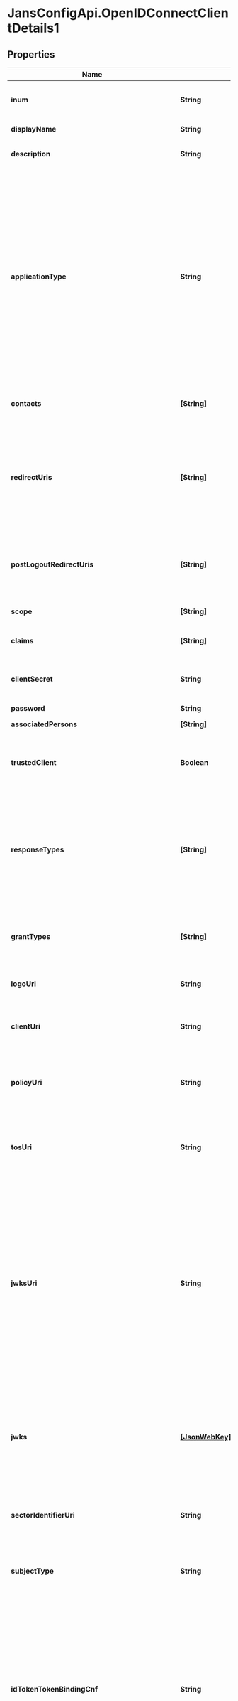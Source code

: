 # JansConfigApi.OpenIDConnectClientDetails1

## Properties

Name | Type | Description | Notes
------------ | ------------- | ------------- | -------------
**inum** | **String** | XRI i-number. Client Identifier to uniquely identify the client. | [optional] 
**displayName** | **String** | A human-readable name of the client. | [optional] 
**description** | **String** | A human-readable string describing the client. | [optional] 
**applicationType** | **String** | Kind of the application. The default, if omitted, is web. The defined values are native or web. Web Clients using the OAuth Implicit Grant Type must only register URLs using the HTTPS scheme as redirect_uris, they must not use localhost as the hostname. Native Clients must only register redirect_uris using custom URI schemes or URLs using the http scheme with localhost as the hostname. | [optional] 
**contacts** | **[String]** | e-mail addresses of people responsible for this Client. | [optional] 
**redirectUris** | **[String]** | Redirection URI values used by the Client. One of these registered Redirection URI values must exactly match the redirect_uri parameter value used in each Authorization Request | [optional] 
**postLogoutRedirectUris** | **[String]** | Provide the URLs supplied by the RP to request that the user be redirected to this location after a logout has been performed. | [optional] 
**scope** | **[String]** | Provide list of scopes granted to the client. | [optional] 
**claims** | **[String]** | Provide list of claims granted to the client. | [optional] 
**clientSecret** | **String** | The client secret.  The client MAY omit the parameter if the client secret is an empty string. | [optional] 
**password** | **String** | User password. | [optional] 
**associatedPersons** | **[String]** | List of associated persons. | [optional] 
**trustedClient** | **Boolean** | Attribute which corresponds to the \&quot;Pre-Authorization\&quot; property. Default value is false. | [optional] 
**responseTypes** | **[String]** | A list of the OAuth 2.0 response_type values that the Client is declaring that it will restrict itself to using. If omitted, the default is that the Client will use only the code Response Type. Allowed values are code, token, id_token. | [optional] 
**grantTypes** | **[String]** | A list of the OAuth 2.0 Grant Types that the Client is declaring that it will restrict itself to using. | [optional] 
**logoUri** | **String** | URL that references a logo for the Client application. | [optional] 
**clientUri** | **String** | URL of the home page of the Client. The value of this field must point to a valid Web page. | [optional] 
**policyUri** | **String** | URL that the Relying Party Client provides to the End-User to read about the how the profile data will be used. | [optional] 
**tosUri** | **String** | URL that the Relying Party Client provides to the End-User to read about the Relying Party&#39;s terms of service. | [optional] 
**jwksUri** | **String** | URL for the Client&#39;s JSON Web Key Set (JWK) document containing key(s) that are used for signing requests to the OP. The JWK Set may also contain the Client&#39;s encryption keys(s) that are used by the OP to encrypt the responses to the Client. When both signing and encryption keys are made available, a use (Key Use) parameter value is required for all keys in the document to indicate each key&#39;s intended usage. | [optional] 
**jwks** | [**[JsonWebKey]**](JsonWebKey.md) | List of JSON Web Key (JWK) - A JSON object that represents a cryptographic key. The members of the object represent properties of the key, including its value. | [optional] 
**sectorIdentifierUri** | **String** | URL using the https scheme to be used in calculating Pseudonymous Identifiers by the OP. | [optional] 
**subjectType** | **String** | Subject type requested for the Client ID. Valid types include pairwise and public. | [optional] 
**idTokenTokenBindingCnf** | **String** | Specifies the JWT Confirmation Method member name (e.g. tbh) that the Relying Party expects when receiving Token Bound ID Tokens. The presence of this parameter indicates that the Relying Party supports Token Binding of ID Tokens. If omitted, the default is that the Relying Party does not support Token Binding of ID Tokens. | [optional] 
**rptAsJwt** | **Boolean** | Specifies whether RPT should be return as signed JWT. | [optional] 
**accessTokenAsJwt** | **Boolean** | Specifies whether access token as signed JWT. | [optional] 
**accessTokenSigningAlg** | **String** | Specifies signing algorithm that has to be used during JWT signing. If it&#39;s not specified, then the default OP signing algorithm will be used. | [optional] 
**idTokenSignedResponseAlg** | **String** | JWS alg algorithm (JWA) required for signing the ID Token issued to this Client. | [optional] 
**idTokenEncryptedResponseAlg** | **String** | JWE alg algorithm (JWA) required for encrypting the ID Token issued to this Client. | [optional] 
**idTokenEncryptedResponseEnc** | **String** | JWE enc algorithm (JWA) required for encrypting the ID Token issued to this Client. | [optional] 
**userinfoSignedResponseAlg** | **String** | JWS alg algorithm (JWA) required for signing UserInfo Responses. | [optional] 
**userinfoEncryptedResponseAlg** | **String** | JWE alg algorithm (JWA) required for encrypting UserInfo Responses. | [optional] 
**userinfoEncryptedResponseEnc** | **String** | JWE enc algorithm (JWA) required for encrypting UserInfo Responses. | [optional] 
**requestObjectSigningAlg** | **String** | JWS alg algorithm (JWA) that must be used for signing Request Objects sent to the OP. | [optional] 
**requestObjectEncryptionAlg** | **String** | JWE alg algorithm (JWA) the RP is declaring that it may use for encrypting Request Objects sent to the OP. | [optional] 
**requestObjectEncryptionEnc** | **String** | JWE enc algorithm (JWA) the RP is declaring that it may use for encrypting Request Objects sent to the OP. | [optional] 
**tokenEndpointAuthMethod** | **String** | Requested Client Authentication method for the Token Endpoint. | [optional] 
**tokenEndpointAuthSigningAlg** | **String** | JWS alg algorithm (JWA) that must be used for signing the JWT used to authenticate the Client at the Token Endpoint for the private_key_jwt and client_secret_jwt authentication methods. | [optional] 
**defaultMaxAge** | **Number** | Specifies the Default Maximum Authentication Age. | [optional] 
**requireAuthTime** | **Boolean** | Boolean value specifying whether the auth_time Claim in the ID Token is required. It is required when the value is true. | [optional] 
**claimsRedirectUri** | **[String]** | Array of The Claims Redirect URIs to which the client wishes the authorization server to direct the requesting party&#39;s user agent after completing its interaction. | [optional] 
**logoutUri** | **[String]** | Specifies the URI using the https scheme that the authorization server can call to initiate a login at the client. | [optional] 
**logoutSessionRequired** | **Boolean** | Boolean value specifying whether the RP requires that a session ID query parameter be included to identify the RP session at the OP when the logout_uri is used. If omitted, the default value is false. | [optional] 
**persistClientAuthorizations** | **Boolean** | Specifies if the client authorization details are to be persisted. Default value is true. | [optional] 
**includeClaimsInIdToken** | **Boolean** | If true then claims are included in token id, default value is false. | [optional] 
**refreshTokenLifetime** | **Number** | Specifies the Client-specific refresh token expiration. | [optional] 
**accessTokenLifetime** | **Number** | Specifies the Client-specific access token expiration. | [optional] 
**defaultAcrValues** | **[String]** | Array of default requested Authentication Context Class Reference values that the Authorization Server must use for processing requests from the Client. | [optional] 
**initiateLoginUri** | **String** | Specifies the URI using the https scheme that the authorization server can call to initiate a login at the client. | [optional] 
**exp** | **Date** | Integer timestamp, measured in the number of seconds since January 1 1970 UTC, indicating when this permission will expire. | [optional] 
**requestUris** | **[String]** | Provide a list of requests_uri values that are pre-registered by the Client for use at the Authorization Server. | [optional] 
**authorizedOrigins** | **[String]** | Specifies authorized JavaScript origins. | [optional] 
**softwareId** | **String** | Specifies a unique identifier string (UUID) assigned by the client developer or software publisher used by registration endpoints to identify the client software to be dynamically registered. | [optional] 
**softwareVersion** | **String** | Specifies a version identifier string for the client software identified by &#39;software_id&#39;. The value of the &#39;software_version&#39; should change on any update to the client software identified by the same &#39;software_id&#39;. | [optional] 
**softwareStatement** | **String** | Specifies a software statement containing client metadata values about the client software as claims. This is a string value containing the entire signed JWT. | [optional] 
**disabled** | **Boolean** | Specifies whether client is disabled. | [optional] 
**jansId** | **String** | Jans Authorization Server Attribute Scope Id. | [optional] 
**deletable** | **Boolean** | Specifies whether client is deletable. | [optional] 
**clientAttributes** | [**ApiV1OpenidClientsClientAttributes**](ApiV1OpenidClientsClientAttributes.md) |  | [optional] 
**backchannelAuthenticationRequestSigningAlg** | **String** | The JWS algorithm alg value that the Client will use for signing authentication request, as described in Section 7.1.1. of OAuth 2.0 [RFC6749]. When omitted, the Client will not send signed authentication requests. | [optional] 
**backchannelTokenDeliveryMode** | **String** | specifies how backchannel token will be delivered. | [optional] 
**backchannelClientNotificationEndpoint** | **String** | Client Initiated Backchannel Authentication (CIBA) enables a Client to initiate the authentication of an end-user by means of out-of-band mechanisms. Upon receipt of the notification, the Client makes a request to the token endpoint to obtain the tokens. | [optional] 
**backchannelUserCodeParameter** | **Boolean** | Boolean value specifying whether the Client supports the user_code parameter. If omitted, the default value is false. | [optional] 



## Enum: ApplicationTypeEnum


* `Web` (value: `"Web"`)

* `Native` (value: `"Native"`)





## Enum: [ResponseTypesEnum]


* `CODE` (value: `"CODE"`)

* `TOKEN` (value: `"TOKEN"`)

* `ID_TOKEN` (value: `"ID_TOKEN"`)





## Enum: [GrantTypesEnum]


* `AUTHORIZATION_CODE` (value: `"AUTHORIZATION_CODE"`)

* `IMPLICIT` (value: `"IMPLICIT"`)

* `RESOURCE_OWNER_PASSWORD_CREDENTIALS` (value: `"RESOURCE_OWNER_PASSWORD_CREDENTIALS"`)

* `CLIENT_CREDENTIALS` (value: `"CLIENT_CREDENTIALS"`)

* `REFRESH_TOKEN` (value: `"REFRESH_TOKEN"`)

* `OXAUTH_UMA_TICKET` (value: `"OXAUTH_UMA_TICKET"`)

* `CIBA` (value: `"CIBA"`)

* `DEVICE_CODE` (value: `"DEVICE_CODE"`)





## Enum: SubjectTypeEnum


* `PAIRWISE` (value: `"PAIRWISE"`)

* `PUBLIC` (value: `"PUBLIC"`)





## Enum: AccessTokenSigningAlgEnum


* `HS256` (value: `"HS256"`)

* `HS384` (value: `"HS384"`)

* `HS512` (value: `"HS512"`)

* `RS256` (value: `"RS256"`)

* `RS384` (value: `"RS384"`)

* `RS512` (value: `"RS512"`)

* `ES256` (value: `"ES256"`)

* `ES384` (value: `"ES384"`)

* `ES512` (value: `"ES512"`)

* `PS256` (value: `"PS256"`)

* `PS384` (value: `"PS384"`)

* `PS512` (value: `"PS512"`)





## Enum: IdTokenSignedResponseAlgEnum


* `HS256 - HS384 - HS512 - RS256 - RS384 - RS512 - ES256 - ES384 - ES512 - PS256 - PS384 - PS512` (value: `"HS256 - HS384 - HS512 - RS256 - RS384 - RS512 - ES256 - ES384 - ES512 - PS256 - PS384 - PS512"`)





## Enum: IdTokenEncryptedResponseAlgEnum


* `RSA1_5` (value: `"RSA1_5"`)

* `RSA-OAEP` (value: `"RSA-OAEP"`)

* `A128KW` (value: `"A128KW"`)

* `A256KW` (value: `"A256KW"`)





## Enum: IdTokenEncryptedResponseEncEnum


* `A128CBC+HS256` (value: `"A128CBC+HS256"`)

* `A256CBC+HS512` (value: `"A256CBC+HS512"`)

* `A128GCM` (value: `"A128GCM"`)

* `A256GCM` (value: `"A256GCM"`)





## Enum: UserinfoSignedResponseAlgEnum


* `HS256` (value: `"HS256"`)

* `HS384` (value: `"HS384"`)

* `HS512` (value: `"HS512"`)

* `RS256` (value: `"RS256"`)

* `RS384` (value: `"RS384"`)

* `RS512` (value: `"RS512"`)

* `ES256` (value: `"ES256"`)

* `ES384` (value: `"ES384"`)

* `ES512` (value: `"ES512"`)

* `PS256` (value: `"PS256"`)

* `PS384` (value: `"PS384"`)

* `PS512` (value: `"PS512"`)





## Enum: UserinfoEncryptedResponseAlgEnum


* `RSA1_5` (value: `"RSA1_5"`)

* `RSA-OAEP` (value: `"RSA-OAEP"`)

* `A128KW` (value: `"A128KW"`)

* `A256KW` (value: `"A256KW"`)





## Enum: UserinfoEncryptedResponseEncEnum


* `A128CBC+HS256` (value: `"A128CBC+HS256"`)

* `A256CBC+HS512` (value: `"A256CBC+HS512"`)

* `A128GCM` (value: `"A128GCM"`)

* `A256GCM` (value: `"A256GCM"`)





## Enum: RequestObjectSigningAlgEnum


* `HS256` (value: `"HS256"`)

* `HS384` (value: `"HS384"`)

* `HS512` (value: `"HS512"`)

* `RS256` (value: `"RS256"`)

* `RS384` (value: `"RS384"`)

* `RS512` (value: `"RS512"`)

* `ES256` (value: `"ES256"`)

* `ES384` (value: `"ES384"`)

* `ES512` (value: `"ES512"`)

* `PS256` (value: `"PS256"`)

* `PS384` (value: `"PS384"`)

* `PS512` (value: `"PS512"`)





## Enum: RequestObjectEncryptionAlgEnum


* `RSA1_5` (value: `"RSA1_5"`)

* `RSA-OAEP` (value: `"RSA-OAEP"`)

* `A128KW` (value: `"A128KW"`)

* `A256KW` (value: `"A256KW"`)





## Enum: RequestObjectEncryptionEncEnum


* `A128CBC+HS256` (value: `"A128CBC+HS256"`)

* `A256CBC+HS512` (value: `"A256CBC+HS512"`)

* `A128GCM` (value: `"A128GCM"`)

* `A256GCM` (value: `"A256GCM"`)





## Enum: TokenEndpointAuthMethodEnum


* `client_secret_basic` (value: `"client_secret_basic"`)

* `client_secret_post` (value: `"client_secret_post"`)

* `client_secret_jwt` (value: `"client_secret_jwt"`)

* `private_key_jwt` (value: `"private_key_jwt"`)

* `none` (value: `"none"`)





## Enum: TokenEndpointAuthSigningAlgEnum


* `HS256` (value: `"HS256"`)

* `HS384` (value: `"HS384"`)

* `HS512` (value: `"HS512"`)

* `RS256` (value: `"RS256"`)

* `RS384` (value: `"RS384"`)

* `RS512` (value: `"RS512"`)

* `ES256` (value: `"ES256"`)

* `ES384` (value: `"ES384"`)

* `ES512` (value: `"ES512"`)

* `PS256` (value: `"PS256"`)

* `PS384` (value: `"PS384"`)

* `PS512` (value: `"PS512"`)





## Enum: BackchannelAuthenticationRequestSigningAlgEnum


* `RS256` (value: `"RS256"`)

* `RS384` (value: `"RS384"`)

* `RS512` (value: `"RS512"`)

* `ES256` (value: `"ES256"`)

* `ES384` (value: `"ES384"`)

* `ES512` (value: `"ES512"`)

* `PS256` (value: `"PS256"`)

* `PS384` (value: `"PS384"`)

* `PS512` (value: `"PS512"`)




